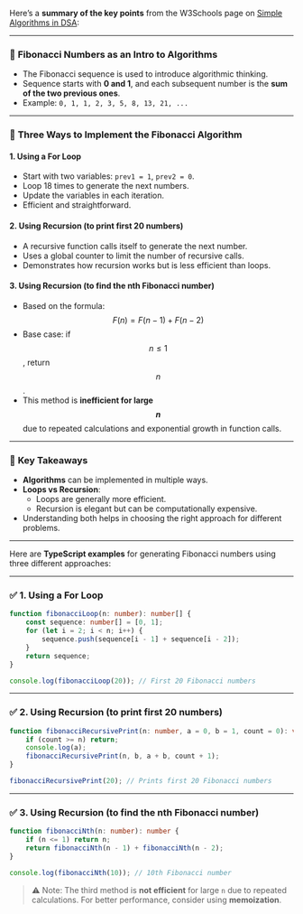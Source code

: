 Here’s a **summary of the key points** from the W3Schools page on [Simple Algorithms in DSA](https://www.w3schools.com/dsa/dsa_algo_simple.php):

---

### 🔹 **Fibonacci Numbers as an Intro to Algorithms**

- The Fibonacci sequence is used to introduce algorithmic thinking.
- Sequence starts with **0 and 1**, and each subsequent number is the **sum of the two previous ones**.
- Example: `0, 1, 1, 2, 3, 5, 8, 13, 21, ...`

---

### 🔹 **Three Ways to Implement the Fibonacci Algorithm**

#### 1. **Using a For Loop**

- Start with two variables: `prev1 = 1`, `prev2 = 0`.
- Loop 18 times to generate the next numbers.
- Update the variables in each iteration.
- Efficient and straightforward.

#### 2. **Using Recursion (to print first 20 numbers)**

- A recursive function calls itself to generate the next number.
- Uses a global counter to limit the number of recursive calls.
- Demonstrates how recursion works but is less efficient than loops.

#### 3. **Using Recursion (to find the nth Fibonacci number)**

- Based on the formula:  
  $$F(n) = F(n-1) + F(n-2)$$
- Base case: if $$n \leq 1$$, return $$n$$.
- This method is **inefficient for large $$n$$** due to repeated calculations and exponential growth in function calls.

---

### 🔹 **Key Takeaways**

- **Algorithms** can be implemented in multiple ways.
- **Loops vs Recursion**:
  - Loops are generally more efficient.
  - Recursion is elegant but can be computationally expensive.
- Understanding both helps in choosing the right approach for different problems.

---

Here are **TypeScript examples** for generating Fibonacci numbers using three different approaches:

---

### ✅ **1. Using a For Loop**

```typescript
function fibonacciLoop(n: number): number[] {
	const sequence: number[] = [0, 1];
	for (let i = 2; i < n; i++) {
		sequence.push(sequence[i - 1] + sequence[i - 2]);
	}
	return sequence;
}

console.log(fibonacciLoop(20)); // First 20 Fibonacci numbers
```

---

### ✅ **2. Using Recursion (to print first 20 numbers)**

```typescript
function fibonacciRecursivePrint(n: number, a = 0, b = 1, count = 0): void {
	if (count >= n) return;
	console.log(a);
	fibonacciRecursivePrint(n, b, a + b, count + 1);
}

fibonacciRecursivePrint(20); // Prints first 20 Fibonacci numbers
```

---

### ✅ **3. Using Recursion (to find the nth Fibonacci number)**

```typescript
function fibonacciNth(n: number): number {
	if (n <= 1) return n;
	return fibonacciNth(n - 1) + fibonacciNth(n - 2);
}

console.log(fibonacciNth(10)); // 10th Fibonacci number
```

> ⚠️ Note: The third method is **not efficient** for large `n` due to repeated calculations. For better performance, consider using **memoization**.
